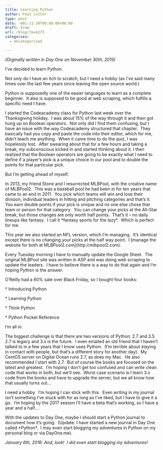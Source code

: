 ```yaml
---
title: Learning Python
author: Paul Cutler
type: post
date: -001-11-30T00:00:00+00:00
draft: true
url: /blog/?p=6273
categories:
  - Uncategorized

---
```

<p class="p1">
  <em>(Orginally written in Day One on November 30th, 2015)</em>
</p>

<p class="p1">
  I’ve decided to learn Python.
</p>

<p class="p1">
  Not only do I have an itch to scratch, but I need a hobby (as I’ve said many times over the last few years since leaving the open source world.)
</p>

<p class="p1">
  Python is supposedly one of the easier languages to learn as a complete beginner.<span class="Apple-converted-space">  </span>It also is supposed to be good at web scraping, which fulfills a specific need I have.
</p>

<p class="p1">
  I started the Codeacademy class for Python last week over the Thanksgiving holiday.<span class="Apple-converted-space">  </span>I was about 15% of the way through it and then got hung up on Boolean operators.<span class="Apple-converted-space">  </span>Not only did I find them confusing, but I have an issue with the way Codeacademy structured that chapter.<span class="Apple-converted-space">  </span>They basically had you copy and paste the code into their editor, which for me, didn’t teach me anything.<span class="Apple-converted-space">  </span>When it came time to do the quiz, I was hopelessly lost.<span class="Apple-converted-space">  </span>After swearing about that for a few hours and taking a break, my subconscious kicked in and started thinking about it. I then realized that the Boolean operators are going to be exactly what I need to define if a player’s pick is a unique choice in our pool and to double the points for that particular pick.
</p>

<p class="p1">
  But I’m getting ahead of myself.
</p>

<p class="p1">
  In 2013, my friend Stone and I resurrected MLBPool, with the creative name of MLBPool2.<span class="Apple-converted-space">  </span>This was a baseball pool he had been in for ten years that came to an end in 2011.<span class="Apple-converted-space">  </span>You pick which teams will win and lose their division, individual leaders in hitting and pitching categories and that’s it.<span class="Apple-converted-space">  </span>You earn double points if your pick is unique and no one else chose that team or person for that category.<span class="Apple-converted-space">  </span>You can change your picks at the All-Star break, but those changes are only worth half points.<span class="Apple-converted-space">  </span>That’s it &#8211; no daily lineups like fantasy.<span class="Apple-converted-space">  </span>I call it *fantasy sports for the lazy*.<span class="Apple-converted-space">  </span>Which is perfect for me.
</p>

<p class="p1">
  This year we also started an NFL version, which I’m managing.<span class="Apple-converted-space">  </span>It’s identical except there is no changing your picks at the half way point.<span class="Apple-converted-space">  </span>I [manage the website for both at MLBPool2.com](http://mlbpool2.com).
</p>

<p class="p1">
  Every Tuesday morning I have to manually update the Google Sheet.<span class="Apple-converted-space">  </span>The original MLBPool site was written in ASP and was doing web scraping to update the leaders.<span class="Apple-converted-space">  </span>I have to believe there is a way to do that again and I’m hoping Python is the answer.
</p>

<p class="p1">
  O’Reilly had a 60% sale over Black Friday, so I bought four books:
</p>

<p class="p1">
  * Introducing Python
</p>

<p class="p1">
  * Learning Python
</p>

<p class="p1">
  * Think Python
</p>

<p class="p1">
  * Python Pocket Reference
</p>

<p class="p1">
  I’m all in.
</p>

<p class="p1">
  The biggest challenge is that there are two versions of Python: 2.7 and 3.5.<span class="Apple-converted-space">  </span>2.7 is legacy and 3.x is the future.<span class="Apple-converted-space">  </span>I even emailed an old friend that I haven’t talked to in a few years that I know uses Python.<span class="Apple-converted-space">  </span>(I’m terrible about staying in contact with people, but that’s a different story for another day).<span class="Apple-converted-space">  </span>My CentOS server on Digital Ocean runs 2.7, as does my Mac.<span class="Apple-converted-space">  </span>He also recommended I start with 2.7.<span class="Apple-converted-space">  </span>But of course the books are focused on the latest and greatest.<span class="Apple-converted-space">  </span>I’m hoping I don’t get too confused and can write clean code that works in both, but we’ll see.<span class="Apple-converted-space">  </span>Worst case scenario is I learn 3.x code from the books and have to upgrade the server, but we all know how that usually turns out…
</p>

<p class="p1">
  I need a hobby.<span class="Apple-converted-space">  </span>I’m hoping I can stick with this.<span class="Apple-converted-space">  </span>Even writing in my journal isn’t something I’ve stuck with for as long as I’ve liked, but I have to give it a go.<span class="Apple-converted-space">  </span>I’m hoping by the 2017 season I’ll have a beta that’s working, so I have a year and a half….
</p>

<p class="p1">
  With the updates to Day One, maybe I should start a Python journal to document how it’s going.<span class="Apple-converted-space">  </span>(Update: I have started a new journal in Day One called *Python*.<span class="Apple-converted-space">  </span>I may even start blogging my adventures in Python on my personal blog or via DayOne.me).
</p>

<p class="p1">
  <em>January 6th, 2016: And, look!  I did even start blogging my adventures!</em>
</p>